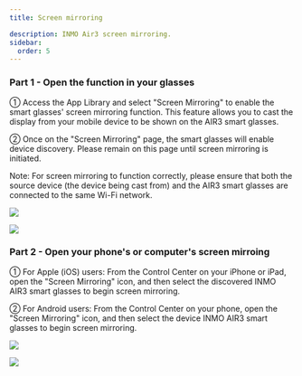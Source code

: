 ```yaml
---
title: Screen mirroring

description: INMO Air3 screen mirroring.
sidebar:
  order: 5
---
```


### Part 1 - Open the function in your glasses

① Access the App Library and select "Screen Mirroring" to enable the smart glasses' screen mirroring function. This feature allows you to cast the display from your mobile device to be shown on the AIR3 smart glasses.

② Once on the "Screen Mirroring" page, the smart glasses will enable device discovery. Please remain on this page until screen mirroring is initiated.

Note: For screen mirroring to function correctly, please ensure that both the source device (the device being cast from) and the AIR3 smart glasses are connected to the same Wi-Fi network.

![](public/images/air3/screen-mirroring-1.png)

![](public/images/air3/screen-mirroring-2.png)

### Part 2 - Open your phone's or computer's screen mirroing

① For Apple (iOS) users: From the Control Center on your iPhone or iPad, open the "Screen Mirroring" icon, and then select the discovered INMO AIR3 smart glasses to begin screen mirroring.

② For Android users: From the Control Center on your phone, open the "Screen Mirroring" icon, and then select the device INMO AIR3 smart glasses to begin screen mirroring.

![](public/images/air3/screen-mirroring-3.jpg)

![](public/images/air3/screen-mirroring-4.jpg)


